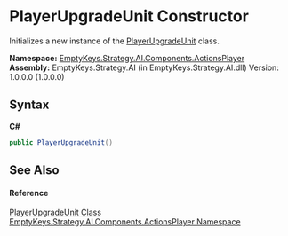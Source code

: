 # PlayerUpgradeUnit Constructor 
 

Initializes a new instance of the <a href="T_EmptyKeys_Strategy_AI_Components_ActionsPlayer_PlayerUpgradeUnit">PlayerUpgradeUnit</a> class.

**Namespace:**&nbsp;<a href="N_EmptyKeys_Strategy_AI_Components_ActionsPlayer">EmptyKeys.Strategy.AI.Components.ActionsPlayer</a><br />**Assembly:**&nbsp;EmptyKeys.Strategy.AI (in EmptyKeys.Strategy.AI.dll) Version: 1.0.0.0 (1.0.0.0)

## Syntax

**C#**<br />
``` C#
public PlayerUpgradeUnit()
```


## See Also


#### Reference
<a href="T_EmptyKeys_Strategy_AI_Components_ActionsPlayer_PlayerUpgradeUnit">PlayerUpgradeUnit Class</a><br /><a href="N_EmptyKeys_Strategy_AI_Components_ActionsPlayer">EmptyKeys.Strategy.AI.Components.ActionsPlayer Namespace</a><br />